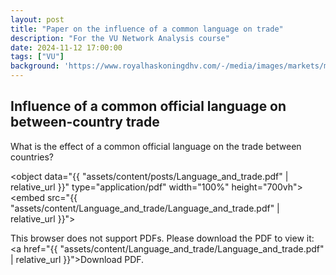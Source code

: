 ```yaml
---
layout: post
title: "Paper on the influence of a common language on trade"
description: "For the VU Network Analysis course"
date: 2024-11-12 17:00:00
tags: ["VU"]
background: 'https://www.royalhaskoningdhv.com/-/media/images/markets/maritime/container-terminals-h.jpg?h=1080&iar=0&w=1920&hash=3B84AB6814BB857407710B90A715764A'
---
```


## Influence of a common official language on between-country trade

What is the effect of a common official language on the trade between countries?

<object data="{{ "assets/content/posts/Language_and_trade.pdf" | relative_url }}" type="application/pdf" width="100%" height="700vh">
    <embed src="{{ "assets/content/Language_and_trade/Language_and_trade.pdf" | relative_url }}">
        <p>This browser does not support PDFs. Please download the PDF to view it: <a href="{{ "assets/content/Language_and_trade/Language_and_trade.pdf" | relative_url }}">Download PDF</a>.</p>
    </embed>
</object>
